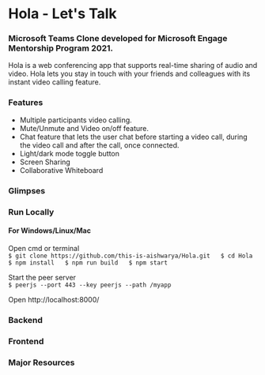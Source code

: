# Hola - Let's Talk

### Microsoft Teams Clone developed for **Microsoft Engage** Mentorship Program 2021. 

Hola is a web conferencing app that supports real-time sharing of audio and video. Hola lets you stay in touch with your friends and colleagues with its instant video calling feature.

### Features

- Multiple participants video calling.
- Mute/Unmute and Video on/off feature.
- Chat feature that lets the user chat before starting a video call, during the video call and after the call, once connected.
- Light/dark mode toggle button
- Screen Sharing
- Collaborative Whiteboard

### Glimpses

### Run Locally

#### For Windows/Linux/Mac

Open cmd or terminal  
` $ git clone https://github.com/this-is-aishwarya/Hola.git  
  $ cd Hola  
  $ npm install  
  $ npm run build  
  $ npm start `  
  
Start the peer server  
` $ peerjs --port 443 --key peerjs --path /myapp `  

Open http://localhost:8000/

### Backend 

### Frontend

### Major Resources



